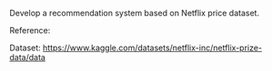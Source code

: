 Develop a recommendation system based on Netflix price dataset.

Reference:

Dataset: https://www.kaggle.com/datasets/netflix-inc/netflix-prize-data/data

